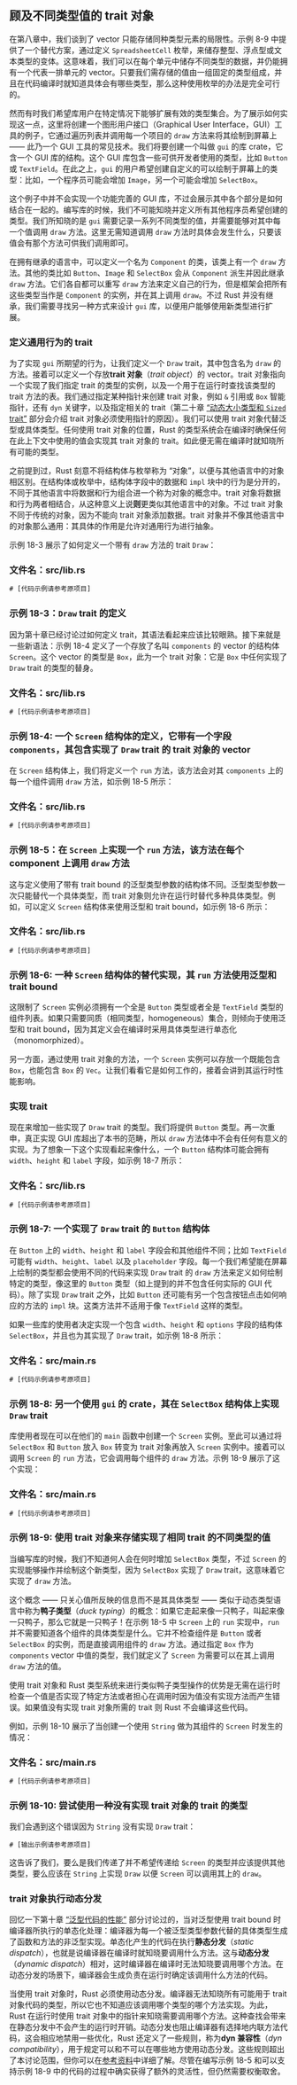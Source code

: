 ## 顾及不同类型值的 trait 对象




在第八章中，我们谈到了 vector 只能存储同种类型元素的局限性。示例 8-9 中提供了一个替代方案，通过定义 `SpreadsheetCell` 枚举，来储存整型、浮点型或文本类型的变体。这意味着，我们可以在每个单元中储存不同类型的数据，并仍能拥有一个代表一排单元的 vector。只要我们需存储的值由一组固定的类型组成，并且在代码编译时就知道具体会有哪些类型，那么这种使用枚举的办法是完全可行的。

然而有时我们希望库用户在特定情况下能够扩展有效的类型集合。为了展示如何实现这一点，这里将创建一个图形用户接口（Graphical User Interface，GUI）工具的例子，它通过遍历列表并调用每一个项目的 `draw` 方法来将其绘制到屏幕上 —— 此乃一个 GUI 工具的常见技术。我们将要创建一个叫做 `gui` 的库 crate，它含一个 GUI 库的结构。这个 GUI 库包含一些可供开发者使用的类型，比如 `Button` 或 `TextField`。在此之上，`gui` 的用户希望创建自定义的可以绘制于屏幕上的类型：比如，一个程序员可能会增加 `Image`，另一个可能会增加 `SelectBox`。

这个例子中并不会实现一个功能完善的 GUI 库，不过会展示其中各个部分是如何结合在一起的。编写库的时候，我们不可能知晓并定义所有其他程序员希望创建的类型。我们所知晓的是 `gui` 需要记录一系列不同类型的值，并需要能够对其中每一个值调用 `draw` 方法。这里无需知道调用 `draw` 方法时具体会发生什么，只要该值会有那个方法可供我们调用即可。

在拥有继承的语言中，可以定义一个名为 `Component` 的类，该类上有一个 `draw` 方法。其他的类比如 `Button`、`Image` 和 `SelectBox` 会从 `Component` 派生并因此继承 `draw` 方法。它们各自都可以重写 `draw` 方法来定义自己的行为，但是框架会把所有这些类型当作是 `Component` 的实例，并在其上调用 `draw`。不过 Rust 并没有继承，我们需要寻找另一种方式来设计 `gui` 库，以便用户能够使用新类型进行扩展。

### 定义通用行为的 trait

为了实现 `gui` 所期望的行为，让我们定义一个 `Draw` trait，其中包含名为 `draw` 的方法。接着可以定义一个存放**trait 对象**（*trait object*）的 vector。trait 对象指向一个实现了我们指定 trait 的类型的实例，以及一个用于在运行时查找该类型的 trait 方法的表。我们通过指定某种指针来创建 trait 对象，例如 `&` 引用或 `Box` 智能指针，还有 `dyn` 关键字，以及指定相关的 trait（第二十章 [“动态大小类型和 `Sized` trait”][dynamically-sized] 部分会介绍 trait 对象必须使用指针的原因）。我们可以使用 trait 对象代替泛型或具体类型。任何使用 trait 对象的位置，Rust 的类型系统会在编译时确保任何在此上下文中使用的值会实现其 trait 对象的 trait。如此便无需在编译时就知晓所有可能的类型。

之前提到过，Rust 刻意不将结构体与枚举称为 “对象”，以便与其他语言中的对象相区别。在结构体或枚举中，结构体字段中的数据和 `impl` 块中的行为是分开的，不同于其他语言中将数据和行为组合进一个称为对象的概念中。trait 对象将数据和行为两者相结合，从这种意义上说**则**更类似其他语言中的对象。不过 trait 对象不同于传统的对象，因为不能向 trait 对象添加数据。trait 对象并不像其他语言中的对象那么通用：其具体的作用是允许对通用行为进行抽象。

示例 18-3 展示了如何定义一个带有 `draw` 方法的 trait `Draw`：

### 文件名：src/lib.rs

```rust
# [代码示例请参考原项目]
```

### 示例 18-3：`Draw` trait 的定义

因为第十章已经讨论过如何定义 trait，其语法看起来应该比较眼熟。接下来就是一些新语法：示例 18-4 定义了一个存放了名叫 `components` 的 vector 的结构体 `Screen`。这个 vector 的类型是 `Box`，此为一个 trait 对象：它是 `Box` 中任何实现了 `Draw` trait 的类型的替身。

### 文件名：src/lib.rs

```rust
# [代码示例请参考原项目]
```

### 示例 18-4: 一个 `Screen` 结构体的定义，它带有一个字段 `components`，其包含实现了 `Draw` trait 的 trait 对象的 vector

在 `Screen` 结构体上，我们将定义一个 `run` 方法，该方法会对其 `components` 上的每一个组件调用 `draw` 方法，如示例 18-5 所示：

### 文件名：src/lib.rs

```rust
# [代码示例请参考原项目]
```

### 示例 18-5：在 `Screen` 上实现一个 `run` 方法，该方法在每个 component 上调用 `draw` 方法

这与定义使用了带有 trait bound 的泛型类型参数的结构体不同。泛型类型参数一次只能替代一个具体类型，而 trait 对象则允许在运行时替代多种具体类型。例如，可以定义 `Screen` 结构体来使用泛型和 trait bound，如示例 18-6 所示：

### 文件名：src/lib.rs

```rust
# [代码示例请参考原项目]
```

### 示例 18-6: 一种 `Screen` 结构体的替代实现，其 `run` 方法使用泛型和 trait bound

这限制了 `Screen` 实例必须拥有一个全是 `Button` 类型或者全是 `TextField` 类型的组件列表。如果只需要同质（相同类型，homogeneous）集合，则倾向于使用泛型和 trait bound，因为其定义会在编译时采用具体类型进行单态化（monomorphized）。

另一方面，通过使用 trait 对象的方法，一个 `Screen` 实例可以存放一个既能包含 `Box`，也能包含 `Box` 的 `Vec`。让我们看看它是如何工作的，接着会讲到其运行时性能影响。

### 实现 trait

现在来增加一些实现了 `Draw` trait 的类型。我们将提供 `Button` 类型。再一次重申，真正实现 GUI 库超出了本书的范畴，所以 `draw` 方法体中不会有任何有意义的实现。为了想象一下这个实现看起来像什么，一个 `Button` 结构体可能会拥有 `width`、`height` 和 `label` 字段，如示例 18-7 所示：

### 文件名：src/lib.rs

```rust
# [代码示例请参考原项目]
```

### 示例 18-7: 一个实现了 `Draw` trait 的 `Button` 结构体

在 `Button` 上的 `width`、`height` 和 `label` 字段会和其他组件不同；比如 `TextField` 可能有 `width`、`height`、`label` 以及 `placeholder` 字段。每一个我们希望能在屏幕上绘制的类型都会使用不同的代码来实现 `Draw` trait 的 `draw` 方法来定义如何绘制特定的类型，像这里的 `Button` 类型（如上提到的并不包含任何实际的 GUI 代码）。除了实现 `Draw` trait 之外，比如 `Button` 还可能有另一个包含按钮点击如何响应的方法的 `impl` 块。这类方法并不适用于像 `TextField` 这样的类型。

如果一些库的使用者决定实现一个包含 `width`、`height` 和 `options` 字段的结构体 `SelectBox`，并且也为其实现了 `Draw` trait，如示例 18-8 所示：

### 文件名：src/main.rs

```rust
# [代码示例请参考原项目]
```

### 示例 18-8: 另一个使用 `gui` 的 crate，其在 `SelectBox` 结构体上实现 `Draw` trait

库使用者现在可以在他们的 `main` 函数中创建一个 `Screen` 实例。至此可以通过将 `SelectBox` 和 `Button` 放入 `Box` 转变为 trait 对象再放入 `Screen` 实例中。接着可以调用 `Screen` 的 `run` 方法，它会调用每个组件的 `draw` 方法。示例 18-9 展示了这个实现：

### 文件名：src/main.rs

```rust
# [代码示例请参考原项目]
```

### 示例 18-9: 使用 trait 对象来存储实现了相同 trait 的不同类型的值

当编写库的时候，我们不知道何人会在何时增加 `SelectBox` 类型，不过 `Screen` 的实现能够操作并绘制这个新类型，因为 `SelectBox` 实现了 `Draw` trait，这意味着它实现了 `draw` 方法。

这个概念 —— 只关心值所反映的信息而不是其具体类型 —— 类似于动态类型语言中称为**鸭子类型**（*duck typing*）的概念：如果它走起来像一只鸭子，叫起来像一只鸭子，那么它就是一只鸭子！在示例 18-5 中 `Screen` 上的 `run` 实现中，`run` 并不需要知道各个组件的具体类型是什么。它并不检查组件是 `Button` 或者 `SelectBox` 的实例，而是直接调用组件的 `draw` 方法。通过指定 `Box` 作为 `components` vector 中值的类型，我们就定义了 `Screen` 为需要可以在其上调用 `draw` 方法的值。

使用 trait 对象和 Rust 类型系统来进行类似鸭子类型操作的优势是无需在运行时检查一个值是否实现了特定方法或者担心在调用时因为值没有实现方法而产生错误。如果值没有实现 trait 对象所需的 trait 则 Rust 不会编译这些代码。

例如，示例 18-10 展示了当创建一个使用 `String` 做为其组件的 `Screen` 时发生的情况：

### 文件名：src/main.rs

```rust
# [代码示例请参考原项目]
```

### 示例 18-10: 尝试使用一种没有实现 trait 对象的 trait 的类型

我们会遇到这个错误因为 `String` 没有实现 `Draw` trait：

```console
# [输出示例请参考原项目]
```

这告诉了我们，要么是我们传递了并不希望传递给 `Screen` 的类型并应该提供其他类型，要么应该在 `String` 上实现 `Draw` 以便 `Screen` 可以调用其上的 `draw`。

### trait 对象执行动态分发

回忆一下第十章 [“泛型代码的性能”][performance-of-code-using-generics] 部分讨论过的，当对泛型使用 trait bound 时编译器所执行的单态化处理：编译器为每一个被泛型类型参数代替的具体类型生成了函数和方法的非泛型实现。单态化产生的代码在执行**静态分发**（*static dispatch*），也就是说编译器在编译时就知晓要调用什么方法。这与**动态分发** （*dynamic dispatch*）相对，这时编译器在编译时无法知晓要调用哪个方法。在动态分发的场景下，编译器会生成负责在运行时确定该调用什么方法的代码。

当使用 trait 对象时，Rust 必须使用动态分发。编译器无法知晓所有可能用于 trait 对象代码的类型，所以它也不知道应该调用哪个类型的哪个方法实现。为此，Rust 在运行时使用 trait 对象中的指针来知晓需要调用哪个方法。这种查找会带来在静态分发中不会产生的运行时开销。动态分发也阻止编译器有选择地内联方法代码，这会相应地禁用一些优化，Rust 还定义了一些规则，称为**dyn 兼容性**（_dyn compatibility_），用于规定可以和不可以在哪些地方使用动态分发。这些规则超出了本讨论范围，但你可以在[参考资料][dyn-compatibility]中详细了解。尽管在编写示例 18-5 和可以支持示例 18-9 中的代码的过程中确实获得了额外的灵活性，但仍然需要权衡取舍。

[performance-of-code-using-generics]:
ch10-01-syntax.html#泛型代码的性能
[dynamically-sized]: ch20-03-advanced-types.html#动态大小类型和-sized-trait
[dyn-compatibility]: https://doc.rust-lang.org/reference/items/traits.html#dyn-compatibility
